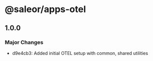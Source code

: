 # @saleor/apps-otel

## 1.0.0

### Major Changes

- d9e4cb3: Added initial OTEL setup with common, shared utilities
